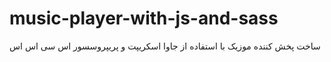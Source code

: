 # music-player-with-js-and-sass
ساخت پخش کننده موزیک با استفاده از جاوا اسکریپت و  پریپروسسور اس سی اس اس
